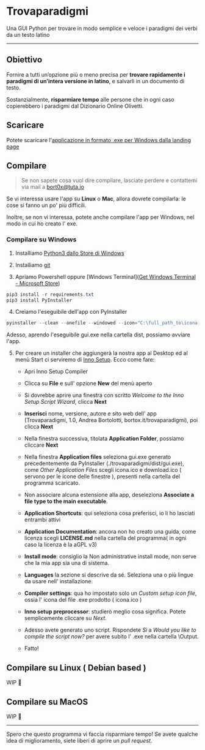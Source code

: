 # Trovaparadigmi

Una GUI Python per trovare in modo semplice e veloce i paradigmi dei verbi da un testo latino

---

## Obiettivo

Fornire a tutti un’opzione più o meno precisa per **trovare rapidamente i paradigmi di un’intera versione in latino**, e salvarli in un documento di testo.

Sostanzialmente, **risparmiare tempo** alle persone che in ogni caso copierebbero i paradigmi dal Dizionario Online Olivetti.



## Scaricare

Potete scaricare l'[applicazione in formato .exe per Windows dalla landing page](https://bortox.github.io/trovaparadigmi)

## Compilare

> Se non sapete cosa vuol dire compilare, lasciate perdere e contattemi via mail a bort0x@tuta.io

Se vi interessa usare l'app su **Linux** o **Mac**, allora dovrete compilarla: le cose si fanno un po' più difficili. 

Inoltre, se non vi interessa, potete anche compilare l'app per Windows, nel modo in cui ho creato l' exe.

### Compilare su Windows

1. Installiamo [Python3 dallo Store di Windows](https://www.microsoft.com/en-us/p/python-38/9mssztt1n39l?activetab=pivot:overviewtab)

2. Installiamo [git](https://git-scm.com/downloads)

3. Apriamo Powershell oppure [Windows Terminal]([Get Windows Terminal - Microsoft Store](https://www.microsoft.com/en-us/p/windows-terminal/9n0dx20hk701))

```powershell
pip3 install -r requirements.txt
pip3 install PyInstaller
```

4. Creiamo l'eseguibile dell'app con PyInstaller

```powershell
pyinstaller --clean --onefile --windowed --icon="C:\full_path_to\icona.ico" gui.py
```

Adesso, aprendo l'eseguibile gui.exe nella cartella dist, possiamo avviare l'app.

5. Per creare un installer che aggiungerà la nostra app al Desktop ed al menù Start ci serviremo di [Inno Setup](https://jrsoftware.org/isdl.php#stable). Ecco come fare:
   
   - Apri Inno Setup Compiler
   
   - Clicca su **File** e sull' opzione **New** del menù aperto
   
   - Si dovrebbe aprire una finestra con scritto *Welcome to the Inno Setup Script Wizard*, clicca **Next**
   
   - **Inserisci** nome, versione, autore e sito web dell' app (Trovaparadigmi, 1.0, Andrea Bortolotti, bortox.it/trovaparadigmi), poi clicca **Next**
   
   - Nella finestra successiva, titolata **Application Folder**, possiamo cliccare **Next**
   
   - Nella finestra **Application files** seleziona gui.exe generato precedentemente da PyInstaller (./trovaparadigmi/dist/gui.exe), come *Other Application Files* scegli icona.ico e download.ico ( servono per le icone delle finestre ), presenti nella cartella del programma scaricato.
   
   - Non associare alcuna estensione alla app, deseleziona **Associate a file type to the main executable**.
   
   - **Application Shortcuts**: qui seleziona cosa preferisci, io li ho lasciati entrambi attivi
   
   - **Application Documentation**: ancora non ho creato una guida, come licenza scegli **LICENSE.md** nella cartella del programma( in ogni caso la licenza è la aGPL v3)
   
   - **Install mode**: consiglio la Non administrative install mode, non serve che la mia app sia una di sistema.
   
   - **Languages** la sezione si descrive da sé. Seleziona una o più lingue da usare nell' installazione.
   
   - **Compiler settings**: qua ho impostato solo un *Custom setup icon file*, ossia l' icona del file .exe prodotto ( icona.ico )
   
   - **Inno setup preprocessor**: studierò meglio cosa significa. Potete semplicemente cliccare su *Next*.
   
   - Adesso avete generato uno script. Rispondete *Sì* a *Would you like to compile the script now?* per avere subito l' .exe nella cartella \Output. 
   
   - Fatto!



## Compilare su Linux ( Debian based )

WIP 🚧

## Compilare su MacOS

WIP 🚧

---

Spero che questo programma vi faccia risparmiare tempo! Se avete qualche idea di miglioramento, siete liberi di aprire un _pull request_.




